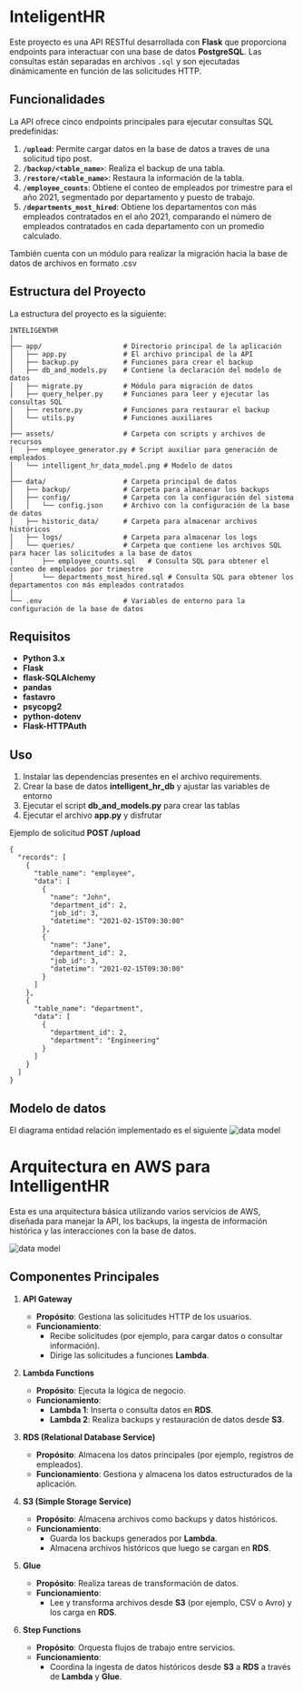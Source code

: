 # InteligentHR
Este proyecto es una API RESTful desarrollada con **Flask** que proporciona endpoints para interactuar con una base de datos **PostgreSQL**. Las consultas están separadas en archivos `.sql` y son ejecutadas dinámicamente en función de las solicitudes HTTP.

## Funcionalidades
La API ofrece cinco endpoints principales para ejecutar consultas SQL predefinidas:

1. **`/upload`**: Permite cargar datos en la base de datos a traves de una solicitud tipo post.
2. **`/backup/<table_name>`**: Realiza el backup de una tabla.
3. **`/restore/<table_name>`**: Restaura la información de la tabla.
4. **`/employee_counts`**: Obtiene el conteo de empleados por trimestre para el año 2021, segmentado por departamento y puesto de trabajo.
5. **`/departments_most_hired`**: Obtiene los departamentos con más empleados contratados en el año 2021, comparando el número de empleados contratados en cada departamento con un promedio calculado.

También cuenta con un módulo para realizar la migración hacia la base de datos de archivos en formato .csv

## Estructura del Proyecto

La estructura del proyecto es la siguiente:
```plaintext
INTELIGENTHR
│
├── app/                    # Directorio principal de la aplicación
│   ├── app.py              # El archivo principal de la API
│   ├── backup.py           # Funciones para crear el backup
│   ├── db_and_models.py    # Contiene la declaración del modelo de datos
│   ├── migrate.py          # Módulo para migración de datos
│   ├── query_helper.py     # Funciones para leer y ejecutar las consultas SQL
│   ├── restore.py          # Funciones para restaurar el backup
│   └── utils.py            # Funciones auxiliares
│
├── assets/                 # Carpeta con scripts y archivos de recursos
│   ├── employee_generator.py # Script auxiliar para generación de empleados
│   └── intelligent_hr_data_model.png # Modelo de datos
│
├── data/                   # Carpeta principal de datos
│   ├── backup/             # Carpeta para almacenar los backups
│   ├── config/             # Carpeta con la configuración del sistema
│   │   └── config.json     # Archivo con la configuración de la base de datos
│   ├── historic_data/      # Carpeta para almacenar archivos históricos
│   ├── logs/               # Carpeta para almacenar los logs
│   └── queries/            # Carpeta que contiene los archivos SQL para hacer las solicitudes a la base de datos
│       ├── employee_counts.sql   # Consulta SQL para obtener el conteo de empleados por trimestre
│       └── departments_most_hired.sql # Consulta SQL para obtener los departamentos con más empleados contratados
│
└── .env                    # Variables de entorno para la configuración de la base de datos

```
## Requisitos

- **Python 3.x**
- **Flask**
- **flask-SQLAlchemy**
- **pandas**
- **fastavro**
- **psycopg2** 
- **python-dotenv**
- **Flask-HTTPAuth**  

## Uso
1. Instalar las dependencias presentes en el archivo requirements.
2. Crear la base de datos **intelligent_hr_db** y ajustar las variables de entorno
3. Ejecutar el script **db_and_models.py** para crear las tablas
4. Ejecutar el archivo **app.py** y disfrutar

Ejemplo de solicitud **POST  /upload**
```plaintext
{
  "records": [
    {
      "table_name": "employee",
      "data": [
        {
          "name": "John",
          "department_id": 2,
          "job_id": 3,
          "datetime": "2021-02-15T09:30:00"
        },
        {
          "name": "Jane",
          "department_id": 2,
          "job_id": 3,
          "datetime": "2021-02-15T09:30:00"
        }
      ]
    },
    {
      "table_name": "department",
      "data": [
        {
          "department_id": 2,
          "department": "Engineering"
        }
      ]
    }
  ]
}
```
## Modelo de datos
El diagrama entidad relación implementado es el siguiente
![data model](assets/intelligent_hr_data_model.png)


# Arquitectura en AWS para IntelligentHR

Esta es una arquitectura básica utilizando varios servicios de AWS, diseñada para manejar la API, los backups, la ingesta de información histórica y las interacciones con la base de datos.

![data model](assets/cloud_architecture.jpg)

## Componentes Principales

1. **API Gateway**
   - **Propósito**: Gestiona las solicitudes HTTP de los usuarios.
   - **Funcionamiento**: 
     - Recibe solicitudes (por ejemplo, para cargar datos o consultar información).
     - Dirige las solicitudes a funciones **Lambda**.

2. **Lambda Functions**
   - **Propósito**: Ejecuta la lógica de negocio.
   - **Funcionamiento**:
     - **Lambda 1**: Inserta o consulta datos en **RDS**.
     - **Lambda 2**: Realiza backups y restauración de datos desde **S3**.

3. **RDS (Relational Database Service)**
   - **Propósito**: Almacena los datos principales (por ejemplo, registros de empleados).
   - **Funcionamiento**: Gestiona y almacena los datos estructurados de la aplicación.

4. **S3 (Simple Storage Service)**
   - **Propósito**: Almacena archivos como backups y datos históricos.
   - **Funcionamiento**:
     - Guarda los backups generados por **Lambda**.
     - Almacena archivos históricos que luego se cargan en **RDS**.

5. **Glue**
   - **Propósito**: Realiza tareas de transformación de datos.
   - **Funcionamiento**:
     - Lee y transforma archivos desde **S3** (por ejemplo, CSV o Avro) y los carga en **RDS**.

6. **Step Functions**
   - **Propósito**: Orquesta flujos de trabajo entre servicios.
   - **Funcionamiento**:
     - Coordina la ingesta de datos históricos desde **S3** a **RDS** a través de **Lambda** y **Glue**.

